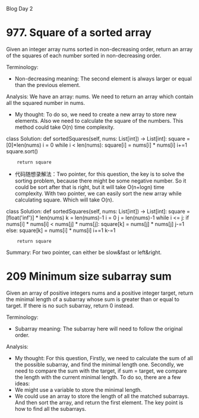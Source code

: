 Blog Day 2

# 977. Square of a sorted array

Given an integer array nums sorted in non-decreasing order, return an array of the squares of each number sorted in non-decreasing order.

Terminology:
- Non-decreasing meaning: The second element is always larger or equal than the previous element.

Analysis:
We have an array: nums. We need to return an array which contain all the squared number in nums.

- My thought: To do so, we need to create a new array to store new elements. Also we need to calculate the square of the numbers. This method could take O(n) time complexity.

class Solution:
    def sortedSquares(self, nums: List[int]) -> List[int]:
        square = [0]*len(nums)
        i = 0
        while i < len(nums):
            square[i] = nums[i] * nums[i]
            i+=1
        square.sort()

        return square

- 代码随想录解法：Two pointer, for this question, the key is to solve the sorting problem, because there might be some negative number. So it could be sort after that is right, but it will take O(n+logn) time complexity. With two pointer, we can easily sort the new array while calculating square. Which will take O(n).

class Solution:
    def sortedSquares(self, nums: List[int]) -> List[int]:
        square = [float('inf')] * len(nums)
        k = len(nums)-1
        i = 0
        j = len(nums)-1
        while i <= j:
            if nums[i] * nums[i] < nums[j] * nums[j]:
                square[k] = nums[j] * nums[j]
                j-=1
            else:
                square[k] = nums[i] * nums[i]
                i+=1
            k-=1

        return square

Summary:
For two pointer, can either be slow&fast or left&right.

# 209 Minimum size subarray sum

Given an array of positive integers nums and a positive integer target, return the minimal length of a subarray whose sum is greater than or equal to target. If there is no such subarray, return 0 instead.

Terminology:
- Subarray meaning: The subarray here will need to follow the original order.

Analysis:
- My thought: For this question, Firstly, we need to calculate the sum of all the possible subarray, and find the minimal length one. Secondly, we need to compare the sum with the target, if sum = target, we compare the length with the current minimal length. 
To do so, there are a few ideas:
- We might use a variable to store the minimal length.
- We could use an array to store the length of all the matched subarrays. And then sort the array, and return the first element.
The key point is how to find all the subarrays.
